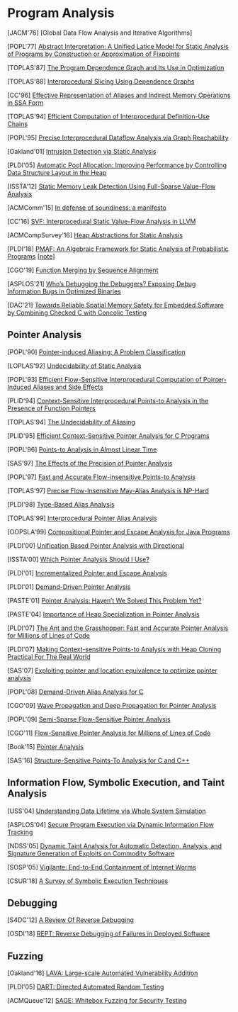 # Program Analysis

[JACM'76] [Global Data Flow Analysis and Iterative Algorithms]

[POPL'77] [Abstract Interpretation: A Unified Latice Model for Static Analysis
of Programs by Construction or Approximation of
Fixpoints](https://courses.cs.washington.edu/courses/cse503/10wi/readings/p238-cousot.pdf)

[TOPLAS'87] [The Program Dependence Graph and Its Use in
Optimization](https://www.cs.utexas.edu/~pingali/CS395T/2009fa/papers/ferrante87.pdf)

[TOPLAS'88] [Interprocedural Slicing Using Dependence
Graphs](https://cs.gmu.edu/~white/CS640/10.1.1.50.4405.pdf)

[CC'96] [Effective Representation of Aliases and Indirect Memory Operations
in SSA Form](https://link.springer.com/content/pdf/10.1007/3-540-61053-7_66.pdf)

[TOPLAS'94] [Efficient Computation of Interprocedural Definition-Use
Chains](http://citeseerx.ist.psu.edu/viewdoc/download?doi=10.1.1.72.8860&rep=rep1&type=pdf)

[POPL'95] [Precise Interprocedural Dataflow Analysis via Graph Reachability](https://dl.acm.org/doi/pdf/10.1145/199448.199462)

[Oakland'01] [Intrusion Detection via Static
Analysis](http://www.csl.sri.com/users/ddean/papers/oakland01.pdf)

[PLDI'05] [Automatic Pool Allocation: Improving Performance by Controlling Data
Structure Layout in the Heap](https://llvm.org/pubs/2005-05-21-PLDI-PoolAlloc.pdf)

[ISSTA'12] [Static Memory Leak Detection Using Full-Sparse Value-Flow
Analysis](https://yuleisui.github.io/publications/issta12.pdf)

[ACMComm'15] [In defense of soundiness: a
manifesto](https://dl.acm.org/citation.cfm?doid=2728770.2644805)

[CC'16] [SVF: Interprocedural Static Value-Flow Analysis in
LLVM](https://yuleisui.github.io/publications/cc16.pdf)

[ACMCompSurvey'16] [Heap Abstractions for Static
Analysis](https://dl.acm.org/doi/abs/10.1145/2931098)

[PLDI'18] [PMAF: An Algebraic Framework for Static Analysis of Probabilistic
Programs](https://www.cs.cmu.edu/~diw3/papers/WangHR17.pdf)
[[note](notes/pa/pmaf.md)]

[CGO'19] [Function Merging by Sequence
Alignment](http://homepages.inf.ed.ac.uk/hleather/publications/2019_functionmergesequencealign_cgo2019.pdf)

[ASPLOS'21] [Who’s Debugging the Debuggers? Exposing Debug Information Bugs in
Optimized Binaries](https://download.vusec.net/papers/debug2_asplos21.pdf)

[DAC'21] [Towards Reliable Spatial Memory Safety for Embedded Software by
Combining Checked C with Concolic
Testing](http://www.informatik.uni-bremen.de/agra/doc/konf/DAC-2021-CheckedC-Concolic-Testing.pdf)


## Pointer Analysis

[POPL'90] [Pointer-induced Aliasing: A Problem
Classification](https://www.cmi.ac.in/~madhavan/courses/program-analysis-2008/papers/landi91-ptr-analysis-popl.pdf)

[LOPLAS'92] [Undecidability of Static Analysis](https://dl.acm.org/doi/pdf/10.1145/161494.161501)

[POPL'93] [Efficient Flow-Sensitive Interprocedural Computation of Pointer-Induced Aliases and Side Effects](https://dl.acm.org/doi/pdf/10.1145/158511.158639)

[PLID'94] [Context-Sensitive Interprocedural Points-to Analysis in the Presence of Function Pointers](https://dl.acm.org/doi/pdf/10.1145/773473.178264)

[TOPLAS'94] [The Undecidability of Aliasing](http://web.cs.ucla.edu/~palsberg/course/cs232/papers/ramalingam-toplas94.pdf)

[PLID'95] [Efficient Context-Sensitive Pointer Analysis for C Programs](https://dl.acm.org/doi/pdf/10.1145/1290520.1290524)

[POPL'96] [Points-to Analysis in Almost Linear
Time](https://www.cs.cornell.edu/courses/cs711/2005fa/papers/steensgaard-popl96.pdf)

[SAS'97] [The Effects of the Precision of Pointer Analysis](https://research.cs.wisc.edu/wpis/papers/sas97.pdf)

[POPL'97] [Fast and Accurate Flow-insensitive Points-to
Analysis](https://dl.acm.org/doi/pdf/10.1145/263699.263703)

[TOPLAS'97] [Precise Flow-Insensitive May-Alias Analysis is
NP-Hard](https://dl.acm.org/doi/pdf/10.1145/239912.239913)

[PLDI'98] [Type-Based Alias
Analysis](http://web.cs.ucla.edu/~palsberg/tba/papers/diwan-mckinley-moss-pldi98.pdf)

[TOPLAS'99] [Interprocedural Pointer Alias Analysis](https://dl.acm.org/doi/pdf/10.1145/325478.325519)

[OOPSLA'99] [Compositional Pointer and Escape Analysis for Java
Programs](https://people.csail.mit.edu/rinard/paper/oopsla99.pdf)

[PLDI'00] [Unification Based Pointer Analysis with
Directional](http://web.cs.ucla.edu/~palsberg/course/purdue/cs661/F01/papers/das-pldi00.pdf)

[ISSTA'00] [Which Pointer Analysis Should I Use?](https://logic.pdmi.ras.ru/~yura/of/alias.pdf)

[PLDI'01] [Incrementalized Pointer and Escape
Analysis](https://people.csail.mit.edu/rinard/paper/pldi01.full.pdf)

[PLDI'01] [Demand-Driven Pointer
Analysis](https://dl.acm.org/doi/10.1145/381694.378802#:~:text=16-,ABSTRACT,a%20program%20or%20program%20component.&text=Specifically%2C%20we%20describe%20a%20demand,%2Dinsensitive%20points%2Dto%20analysis.)

[PASTE'01] [Pointer Analysis: Haven’t We
Solved This Problem Yet?](https://dl.acm.org/doi/pdf/10.1145/379605.379665)

[PASTE'04] [Importance of Heap Specialization in Pointer
Analysis](http://impact.crhc.illinois.edu/shared/papers/paste-04-nystrom.pdf)

[PLDI'07] [The Ant and the Grasshopper: Fast and Accurate Pointer Analysis
for Millions of Lines of Code](https://www.cs.utexas.edu/~lin/papers/pldi07.pdf)

[PLDI'07] [Making Context-sensitive Points-to Analysis with Heap Cloning
Practical For The Real World](http://llvm.org/pubs/2007-06-10-PLDI-DSA.pdf)

[SAS'07] [Exploiting pointer and location equivalence to optimize pointer
analysis](https://hardekbc.github.io/files/hardekopf07exploiting.pdf)

[POPL'08] [Demand-Driven Alias Analysis for
C](https://www.cs.cornell.edu/~xinz/papers/alias-popl08.pdf)

[CGO'09] [Wave Propagation and Deep Propagation for Pointer
Analysis](http://compilers.cs.ucla.edu/fernando/publications/papers/CGO09.pdf)

[POPL'09] [Semi-Sparse Flow-Sensitive Pointer
Analysis](https://sites.cs.ucsb.edu/~benh/research/papers/hardekopf09semisparse.pdf)

[CGO'11] [Flow-Sensitive Pointer Analysis for Millions of Lines of
Code](https://www.cs.utexas.edu/users/lin/papers/cgo11.pdf)

[Book'15] [Pointer Analysis](https://yanniss.github.io/points-to-tutorial15.pdf)

[SAS'16] [Structure-Sensitive Points-To Analysis for C and C++](https://yanniss.github.io/cclyzer-sas16.pdf)


## Information Flow, Symbolic Execution, and Taint Analysis

[USS'04] [Understanding Data Lifetime via Whole System
Simulation](https://benpfaff.org/papers/taint.pdf)

[ASPLOS'04] [Secure Program Execution via Dynamic Information Flow
Tracking](http://csg.csail.mit.edu/pubs/memos/Memo-467/memo-467.pdf)

[NDSS'05] [Dynamic Taint Analysis for Automatic Detection, Analysis,
and Signature Generation of Exploits on Commodity
Software](https://people.eecs.berkeley.edu/~dawnsong/papers/taintcheck.pdf)

[SOSP'05] [Vigilante: End-to-End Containment of Internet
Worms](http://rowstron.azurewebsites.net/MS/VigilanteSOSP.pdf)

[CSUR'18] [A Survey of Symbolic Execution
Techniques](https://dl.acm.org/doi/10.1145/318265)


## Debugging
[S4DC'12] [A Review Of Reverse
Debugging](http://citeseerx.ist.psu.edu/viewdoc/download?doi=10.1.1.338.3420&rep=rep1&type=pdf)

[OSDI'18] [REPT: Reverse Debugging of Failures in Deployed
Software](https://www.microsoft.com/en-us/research/uploads/prod/2018/08/osdi18-final211.pdf)

## Fuzzing

[Oakland'16] [LAVA: Large-scale Automated Vulnerability
Addition](https://www.andreamambretti.com/files/papers/oakland2016_lava.pdf)

[PLDI'05] [DART: Directed Automated Random
Testing](https://web.eecs.umich.edu/~weimerw/2011-6610/reading/p213-godefroid.pdf)

[ACMQueue'12] [SAGE: Whitebox Fuzzing for Security
Testing](https://queue.acm.org/detail.cfm?id=2094081)

